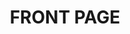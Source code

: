 ---
home: true 	
heroImage: /images/logo-actv8me.png
actionText: Read More →	
actionLink: /welcome	
features:
- title: Dashboard	
  details: User interface that controls application behavior
- title: iOS
  details: Information about the iOS SDK
- title: Android
  details: Information about the Android SDK
footer: MIT Licensed | Copyright © 2018-present Andre Liem (www.vuejsradar.com) 	
title: FRONT PAGE
---
